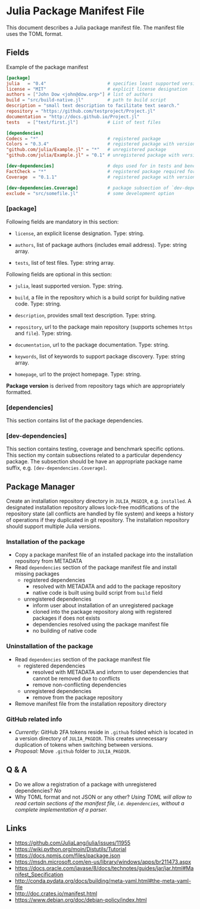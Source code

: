 # Julia Package Manifest File

This document describes a Julia package manifest file. The manifest file uses the TOML format.

## Fields
Example of the package manifest

```toml
[package]
julia   = "0.4"                       # specifies least supported version
license = "MIT"                       # explicit license designation
authors = ["John Dow <john@dow.org>"] # list of authors
build = "src/build-native.jl"         # path to build script
description = "small text description to facilitate text search."
repository = "https://github.com/testproject/Project.jl"
documentation = "http://docs.github.io/Project.jl"
tests   = ["test/first.jl"]           # List of test files

[dependencies]
Codecs = "*"                          # registered package
Colors = "0.3.4"                      # registered package with version
"github.com/julia/Example.jl" = "*"   # unregistered package
"github.com/julia/Example.jl" = "0.1" # unregistered package with version

[dev-dependencies]                    # deps used for in tests and benchmarks
FactCheck = "*"                       # registered package required for development
Coverage  = "0.1.1"                   # registered package with version

[dev-dependencies.Coverage]           # package subsection of `dev-dependencies`
exclude = "src/somefile.jl"           # some development option
```

### [package]

Following fields are mandatory in this section:

- `license`, an explicit license designation. Type: string.

- `authors`, list of package authors (includes email address). Type: string array.

- `tests`, list of test files. Type: string array.

Following fields are optional in this section:

- `julia`, least supported version. Type: string.

- `build`, a file in the repository which is a build script for building native code. Type: string.

- `description`, provides small text description. Type: string.

- `repository`, url to the package main repository (supports schemes `https` and `file`). Type: string.

- `documentation`, url to the package documentation. Type: string.

- `keywords`, list of keywords to support package discovery. Type: string array.

- `homepage`, url to the project homepage. Type: string.


**Package version** is derived from repository tags which are appropriately formatted.

### [dependencies]
This section contains list of the package dependencies.

### [dev-dependencies]

This section contains testing, coverage and benchmark specific options. This section my contain subsections related to a particular dependency package. The subsection should be have an appropriate package name suffix, e.g. `[dev-dependencies.Coverage]`.

## Package Manager

Create an installation repository directory in `JULIA_PKGDIR`, e.g. `installed`. A designated installation repository allows lock-free modifications of the repository state (all conflicts are handled by file system) and keeps a history of operations if they duplicated in git repository. The installation repository should support multiple Julia versions.

### Installation of the package
- Copy a package manifest file of an installed package into the installation repository from METADATA
- Read `dependencies` section of the package manifest file and install missing packages
    - registered dependencies
        - resolved with METADATA and add to the package repository
        - native code is built using build script from `build` field
    - unregistered dependencies
        - inform user about installation of an unregistered package
        - cloned into the package repository along with registered packages if does not exists
        - dependencies resolved using the package manifest file
        - no building of native code

### Uninstallation of the package
- Read `dependencies` section of the package manifest file
    - registered dependencies
        - resolved with METADATA and inform to user dependencies that cannot be removed due to conflicts
        - remove non-conflicting dependencies
    - unregistered dependencies
        - remove from the package repository
- Remove manifest file from the installation repository directory


### GitHub related info
- *Currently:* GitHub 2FA tokens reside in `.github` folded which is located in a version directory of `JULIA_PKGDIR`. This creates unnecessary duplication of tokens when switching between versions.
- *Proposal:* Move `.github` folder to `JULIA_PKGDIR`.

## Q & A

- Do we allow a registration of a package with unregistered dependencies?
    *No*
- Why TOML format and not JSON or any other?
    *Using TOML will allow to read certain sections of the manifest file, i.e. `dependencies`, without a complete implementation of a parser.*


## Links
- https://github.com/JuliaLang/julia/issues/11955
- https://wiki.python.org/moin/Distutils/Tutorial
- https://docs.npmjs.com/files/package.json
- https://msdn.microsoft.com/en-us/library/windows/apps/br211473.aspx
- https://docs.oracle.com/javase/8/docs/technotes/guides/jar/jar.html#Manifest_Specification
- http://conda.pydata.org/docs/building/meta-yaml.html#the-meta-yaml-file
- http://doc.crates.io/manifest.html
- https://www.debian.org/doc/debian-policy/index.html
